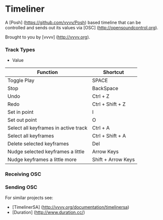 Timeliner
=========
A [Posh] (https://github.com/vvvv/Posh) based timeline that can be controlled and sends out its values via [OSC] (http://opensoundcontrol.org). 

Brought to you by [vvvv] (http://vvvv.org).

### Track Types
* Value

Function| Shortcut
------------- | -------------
Toggle Play | SPACE
Stop | BackSpace
Undo | Ctrl + Z
Redo | Ctrl + Shift + Z
Set in point | I
Set out point | O
Select all keyframes in active track | Ctrl + A
Select all keyframes | Ctrl + Shift + A
Delete selected keyframes | Del
Nudge selected keyframes a little | Arrow Keys
Nudge keyframes a little more | Shift + Arrow Keys

### Receiving OSC

### Sending OSC

For similar projects see:
* [TimelinerSA] (http://vvvv.org/documentation/timelinersa)
* [Duration] (http://www.duration.cc/)
